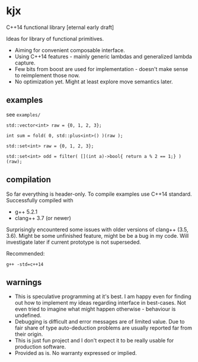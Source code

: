 # kjx
C++14 functional library [eternal early draft]

Ideas for library of functional primitives.
* Aiming for convenient composable interface.
* Using C++14 features - mainly generic lambdas and generalized lambda capture.
* Few bits from boost are used for implementation - doesn't make sense to reimplement those now.
* No optimization yet. Might at least explore move semantics later.

## examples ##
see ```examples/```

```
std::vector<int> raw = {0, 1, 2, 3};

int sum = fold( 0, std::plus<int>() )(raw );
```
```
std::set<int> raw = {0, 1, 2, 3};

std::set<int> odd = filter( [](int a)->bool{ return a % 2 == 1;} )(raw);
```

## compilation ##
So far everything is header-only. To compile examples use C++14 standard.
Successfully compiled with
* g++ 5.2.1
* clang++ 3.7 (or newer)

Surprisingly encountered some issues with older versions of clang++ (3.5, 3.6). Might be some unfinished feature, might be be a bug in my code. Will investigate later if current prototype is not superseded.

Recommended:
```
g++ -std=c++14
```

## warnings ##
* This is speculative programming at it's best. I am happy even for finding out how to implement my ideas regarding interface in best-cases. Not even tried to imagine what might happen otherwise - behaviour is undefined.
* Debugging is difficult and error messages are of limited value. Due to fair share of type auto-deduction problems are usually reported far from their origin.
* This is just fun project and I don't expect it to be really usable for production software.
* Provided as is. No warranty expressed or implied.


